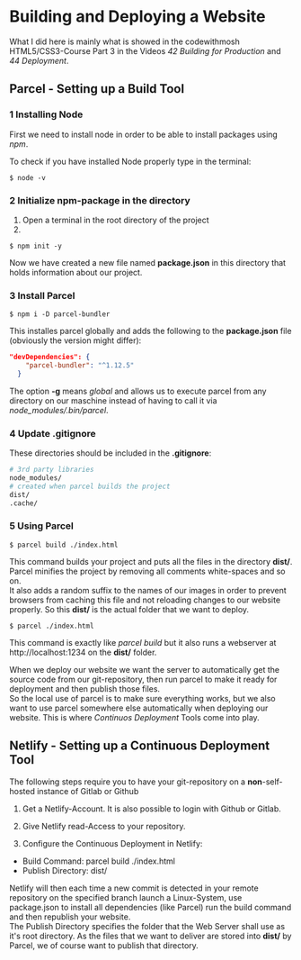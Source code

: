 # Building and Deploying a Website

What I did here is mainly what is showed in the codewithmosh HTML5/CSS3-Course Part 3 in the Videos _42 Building for Production_ and _44 Deployment_.

## Parcel - Setting up a Build Tool

### 1 Installing Node

First we need to install node in order to be able to install packages using _npm_.

To check if you have installed Node properly type in the terminal:

```
$ node -v
```

### 2 Initialize npm-package in the directory

1. Open a terminal in the root directory of the project
2.

```
$ npm init -y
```

Now we have created a new file named **package.json** in this directory that holds information about our project.

### 3 Install Parcel

```
$ npm i -D parcel-bundler
```

This installes parcel globally and adds the following to the **package.json** file (obviously the version might differ):

```json
"devDependencies": {
    "parcel-bundler": "^1.12.5"
  }
```

The option **-g** means _global_ and allows us to execute parcel from any directory on our maschine instead of having to call it via _node_modules/.bin/parcel_.

### 4 Update .gitignore

These directories should be included in the **.gitignore**:

```makefile
# 3rd party libraries
node_modules/
# created when parcel builds the project
dist/
.cache/
```

### 5 Using Parcel

```
$ parcel build ./index.html
```

This command builds your project and puts all the files in the directory **dist/**.  
Parcel minifies the project by removing all comments white-spaces and so on.  
It also adds a random suffix to the names of our images in order to prevent browsers from caching this file and not reloading changes to our website properly.
So this **dist/** is the actual folder that we want to deploy.

```
$ parcel ./index.html
```

This command is exactly like _parcel build_ but it also runs a webserver at http://localhost:1234 on the **dist/** folder.

When we deploy our website we want the server to automatically get the source code from our git-repository, then run parcel to make it ready for deployment and then publish those files.  
So the local use of parcel is to make sure everything works, but we also want to use parcel somewhere else automatically when deploying our website. This is where _Continuos Deployment_ Tools come into play.

## Netlify - Setting up a Continuous Deployment Tool

The following steps require you to have your git-repository on a **non**-self-hosted instance of Gitlab or Github

1. Get a Netlify-Account. It is also possible to login with Github or Gitlab.

2. Give Netlify read-Access to your repository.

3. Configure the Continuous Deployment in Netlify:

- Build Command: parcel build ./index.html
- Publish Directory: dist/

Netlify will then each time a new commit is detected in your remote repository on the specified branch launch a Linux-System, use package.json to install all dependencies (like Parcel) run the build command and then republish your website.  
The Publish Directory specifies the folder that the Web Server shall use as it's root directory. As the files that we want to deliver are stored into **dist/** by Parcel, we of course want to publish that directory.
